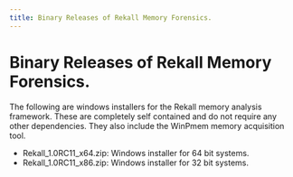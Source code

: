 ```yaml
---
title: Binary Releases of Rekall Memory Forensics.
---
```

Binary Releases of Rekall Memory Forensics.
===========================================

The following are windows installers for the Rekall memory analysis
framework. These are completely self contained and do not require any other
dependencies. They also include the WinPmem memory acquisition tool.

- Rekall_1.0RC11_x64.zip: Windows installer for 64 bit systems.
- Rekall_1.0RC11_x86.zip: Windows installer for 32 bit systems.

